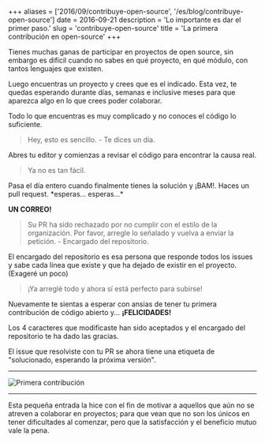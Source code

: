 +++
aliases = ['2016/09/contribuye-open-source', '/es/blog/contribuye-open-source']
date = 2016-09-21
description = 'Lo importante es dar el primer paso.'
slug = 'contribuye-open-source'
title = 'La primera contribución en open-source'
+++

Tienes muchas ganas de participar en proyectos de open source, sin embargo es difícil cuando no sabes en qué proyecto, en qué módulo, con tantos lenguajes que existen.<!-- more -->

Luego encuentras un proyecto y crees que es el indicado. Esta vez, te quedas esperando durante días, semanas e inclusive meses para que aparezca algo en lo que crees poder colaborar.

Todo lo que encuentras es muy complicado y no conoces el código lo suficiente.

> Hey, esto es sencillo. - Te dices un día.

Abres tu editor y comienzas a revisar el código para encontrar la causa real.

> Ya no es tan fácil.

Pasa el día entero cuando finalmente tienes la solución y ¡BAM!. Haces un pull request. \*esperas... esperas...\*

**UN CORREO!**

> Su PR ha sido rechazado por no cumplir con el estilo de la organización. Por favor, arregle lo señalado y vuelva a enviar la petición. - Encargado del repositorio.

El encargado del repositorio es esa persona que responde todos los issues y sabe cada línea que existe y que ha dejado de existir en el proyecto. (Exageré un poco)

> ¡Ya arreglé todo y ahora sí está perfecto para subirse!

Nuevamente te sientas a esperar con ansias de tener tu primera contribución de código abierto y... **¡FELICIDADES!**

Los 4 caracteres que modificaste han sido aceptados y el encargado del repositorio te ha dado las gracias.

El issue que resolviste con tu PR se ahora tiene una etiqueta de "solucionado, esperando la próxima versión".

- - - - -

![Primera contribución](/img/2016/09/first-contribution.png)

- - - - -

Esta pequeña entrada la hice con el fin de motivar a aquellos que aún no se atreven a colaborar en proyectos; para que vean que no son los únicos en tener dificultades al comenzar, pero que la satisfacción y el beneficio mutuo vale la pena.
